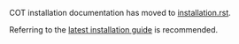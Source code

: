 COT installation documentation has moved to
[installation.rst](docs/installation.rst).

Referring to the [latest installation
guide](http://cot.readthedocs.org/en/latest/installation.html) is recommended.
